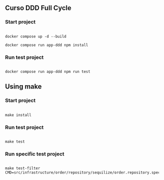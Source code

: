## Curso DDD Full Cycle

### Start project

```shell

docker compose up -d --build

docker compose run app-ddd npm install

```

### Run test project

```shell

docker compose run app-ddd npm run test

```

## Using make

### Start project

```shell

make install

```

### Run test project

```shell

make test

```

### Run specific test project

```shell

make test-filter CMD=src/infrastructure/order/repository/sequilize/order.repository.spec.ts

```

